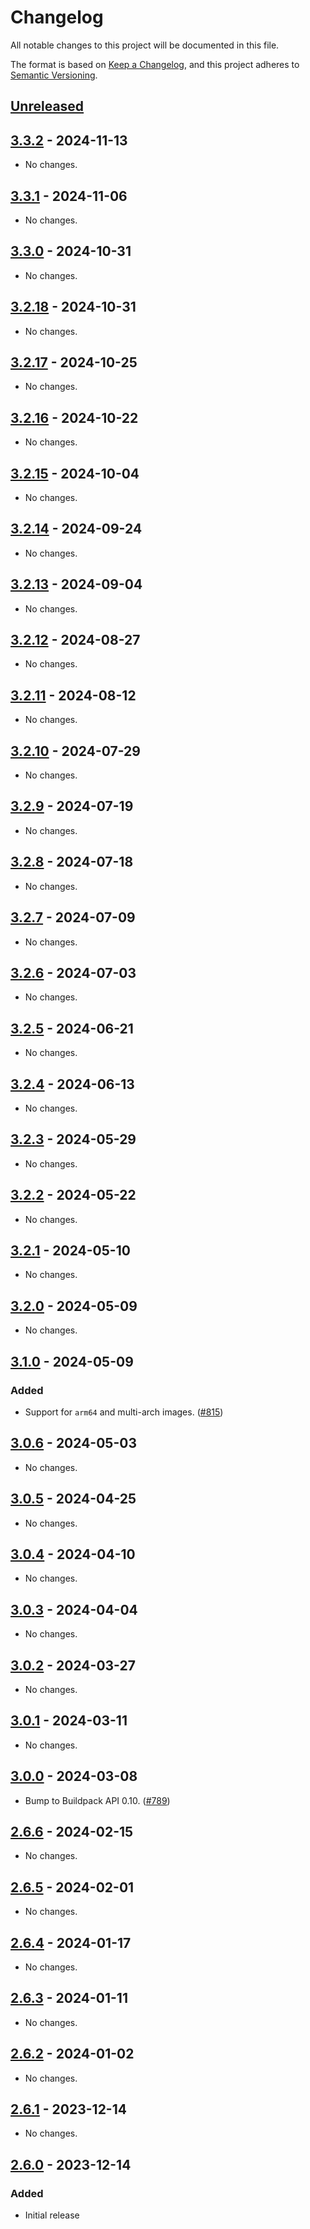 # Changelog

All notable changes to this project will be documented in this file.

The format is based on [Keep a Changelog](https://keepachangelog.com/en/1.1.0/),
and this project adheres to [Semantic Versioning](https://semver.org/spec/v2.0.0.html).

## [Unreleased]

## [3.3.2] - 2024-11-13

- No changes.

## [3.3.1] - 2024-11-06

- No changes.

## [3.3.0] - 2024-10-31

- No changes.

## [3.2.18] - 2024-10-31

- No changes.

## [3.2.17] - 2024-10-25

- No changes.

## [3.2.16] - 2024-10-22

- No changes.

## [3.2.15] - 2024-10-04

- No changes.

## [3.2.14] - 2024-09-24

- No changes.

## [3.2.13] - 2024-09-04

- No changes.

## [3.2.12] - 2024-08-27

- No changes.

## [3.2.11] - 2024-08-12

- No changes.

## [3.2.10] - 2024-07-29

- No changes.

## [3.2.9] - 2024-07-19

- No changes.

## [3.2.8] - 2024-07-18

- No changes.

## [3.2.7] - 2024-07-09

- No changes.

## [3.2.6] - 2024-07-03

- No changes.

## [3.2.5] - 2024-06-21

- No changes.

## [3.2.4] - 2024-06-13

- No changes.

## [3.2.3] - 2024-05-29

- No changes.

## [3.2.2] - 2024-05-22

- No changes.

## [3.2.1] - 2024-05-10

- No changes.

## [3.2.0] - 2024-05-09

- No changes.

## [3.1.0] - 2024-05-09

### Added

- Support for `arm64` and multi-arch images. ([#815](https://github.com/heroku/buildpacks-nodejs/pull/815))

## [3.0.6] - 2024-05-03

- No changes.

## [3.0.5] - 2024-04-25

- No changes.

## [3.0.4] - 2024-04-10

- No changes.

## [3.0.3] - 2024-04-04

- No changes.

## [3.0.2] - 2024-03-27

- No changes.

## [3.0.1] - 2024-03-11

- No changes.

## [3.0.0] - 2024-03-08

- Bump to Buildpack API 0.10.
  ([#789](https://github.com/heroku/buildpacks-nodejs/pull/789))

## [2.6.6] - 2024-02-15

- No changes.

## [2.6.5] - 2024-02-01

- No changes.

## [2.6.4] - 2024-01-17

- No changes.

## [2.6.3] - 2024-01-11

- No changes.

## [2.6.2] - 2024-01-02

- No changes.

## [2.6.1] - 2023-12-14

- No changes.

## [2.6.0] - 2023-12-14

### Added

- Initial release

[unreleased]: https://github.com/heroku/buildpacks-nodejs/compare/v3.3.2...HEAD
[3.3.2]: https://github.com/heroku/buildpacks-nodejs/compare/v3.3.1...v3.3.2
[3.3.1]: https://github.com/heroku/buildpacks-nodejs/compare/v3.3.0...v3.3.1
[3.3.0]: https://github.com/heroku/buildpacks-nodejs/compare/v3.2.18...v3.3.0
[3.2.18]: https://github.com/heroku/buildpacks-nodejs/compare/v3.2.17...v3.2.18
[3.2.17]: https://github.com/heroku/buildpacks-nodejs/compare/v3.2.16...v3.2.17
[3.2.16]: https://github.com/heroku/buildpacks-nodejs/compare/v3.2.15...v3.2.16
[3.2.15]: https://github.com/heroku/buildpacks-nodejs/compare/v3.2.14...v3.2.15
[3.2.14]: https://github.com/heroku/buildpacks-nodejs/compare/v3.2.13...v3.2.14
[3.2.13]: https://github.com/heroku/buildpacks-nodejs/compare/v3.2.12...v3.2.13
[3.2.12]: https://github.com/heroku/buildpacks-nodejs/compare/v3.2.11...v3.2.12
[3.2.11]: https://github.com/heroku/buildpacks-nodejs/compare/v3.2.10...v3.2.11
[3.2.10]: https://github.com/heroku/buildpacks-nodejs/compare/v3.2.9...v3.2.10
[3.2.9]: https://github.com/heroku/buildpacks-nodejs/compare/v3.2.8...v3.2.9
[3.2.8]: https://github.com/heroku/buildpacks-nodejs/compare/v3.2.7...v3.2.8
[3.2.7]: https://github.com/heroku/buildpacks-nodejs/compare/v3.2.6...v3.2.7
[3.2.6]: https://github.com/heroku/buildpacks-nodejs/compare/v3.2.5...v3.2.6
[3.2.5]: https://github.com/heroku/buildpacks-nodejs/compare/v3.2.4...v3.2.5
[3.2.4]: https://github.com/heroku/buildpacks-nodejs/compare/v3.2.3...v3.2.4
[3.2.3]: https://github.com/heroku/buildpacks-nodejs/compare/v3.2.2...v3.2.3
[3.2.2]: https://github.com/heroku/buildpacks-nodejs/compare/v3.2.1...v3.2.2
[3.2.1]: https://github.com/heroku/buildpacks-nodejs/compare/v3.2.0...v3.2.1
[3.2.0]: https://github.com/heroku/buildpacks-nodejs/compare/v3.1.0...v3.2.0
[3.1.0]: https://github.com/heroku/buildpacks-nodejs/compare/v3.0.6...v3.1.0
[3.0.6]: https://github.com/heroku/buildpacks-nodejs/compare/v3.0.5...v3.0.6
[3.0.5]: https://github.com/heroku/buildpacks-nodejs/compare/v3.0.4...v3.0.5
[3.0.4]: https://github.com/heroku/buildpacks-nodejs/compare/v3.0.3...v3.0.4
[3.0.3]: https://github.com/heroku/buildpacks-nodejs/compare/v3.0.2...v3.0.3
[3.0.2]: https://github.com/heroku/buildpacks-nodejs/compare/v3.0.1...v3.0.2
[3.0.1]: https://github.com/heroku/buildpacks-nodejs/compare/v3.0.0...v3.0.1
[3.0.0]: https://github.com/heroku/buildpacks-nodejs/compare/v2.6.6...v3.0.0
[2.6.6]: https://github.com/heroku/buildpacks-nodejs/compare/v2.6.5...v2.6.6
[2.6.5]: https://github.com/heroku/buildpacks-nodejs/compare/v2.6.4...v2.6.5
[2.6.4]: https://github.com/heroku/buildpacks-nodejs/compare/v2.6.3...v2.6.4
[2.6.3]: https://github.com/heroku/buildpacks-nodejs/compare/v2.6.2...v2.6.3
[2.6.2]: https://github.com/heroku/buildpacks-nodejs/compare/v2.6.1...v2.6.2
[2.6.1]: https://github.com/heroku/buildpacks-nodejs/compare/v2.6.0...v2.6.1
[2.6.0]: https://github.com/heroku/buildpacks-nodejs/releases/tag/v2.6.0

